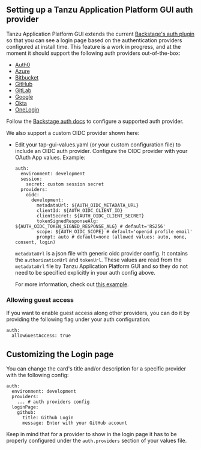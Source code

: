 ## Setting up a Tanzu Application Platform GUI auth provider

Tanzu Application Platform GUI extends the current [Backstage's auth plugin](https://backstage.io/docs/auth/) so that you can see a login page based on the authentication providers configured at install time. This feature is a work in progress, and at the moment it should support the following auth providers out-of-the-box:

- [Auth0](https://backstage.io/docs/auth/auth0/provider)
- [Azure](https://backstage.io/docs/auth/microsoft/provider)
- [Bitbucket](https://backstage.io/docs/auth/bitbucket/provider)
- [GitHub](https://backstage.io/docs/auth/github/provider)
- [GitLab](https://backstage.io/docs/auth/gitlab/provider)
- [Google](https://backstage.io/docs/auth/google/provider)
- [Okta](https://backstage.io/docs/auth/okta/provider)
- [OneLogin](https://backstage.io/docs/auth/onelogin/provider)

Follow the [Backstage auth docs](https://backstage.io/docs/auth/) to configure a supported auth provider.

We also support a custom OIDC provider shown here:

- Edit your tap-gui-values.yaml (or your custom configuration file) to include an OIDC auth provider. Configure the OIDC provider with your OAuth App values. Example:
    ```
    auth:
      environment: development
      session:
        secret: custom session secret
      providers:
        oidc:
          development:
            metadataUrl: ${AUTH_OIDC_METADATA_URL}
            clientId: ${AUTH_OIDC_CLIENT_ID}
            clientSecret: ${AUTH_OIDC_CLIENT_SECRET}
            tokenSignedResponseAlg: ${AUTH_OIDC_TOKEN_SIGNED_RESPONSE_ALG} # default='RS256'
            scope: ${AUTH_OIDC_SCOPE} # default='openid profile email'
            prompt: auto # default=none (allowed values: auto, none, consent, login)
    ```

    `metadataUrl` is a json file with generic oidc provider config. It contains the `authorizationUrl` and `tokenUrl`. These values are read from the `metadataUrl` file by Tanzu Application Platform GUI and so they do not need to be specified explicitly in your auth config above.
    
    For more information, check out [this example](https://github.com/backstage/backstage/blob/e4ab91cf571277c636e3e112cd82069cdd6fca1f/app-config.yaml#L333-L347).

### Allowing guest access

If you want to enable guest access along other providers, you can do it by providing the following flag under your auth configuration:
```
auth:
  allowGuestAccess: true
```

## Customizing the Login page

You can change the card's title and/or description for a specific provider with the following config:

```
auth:
  environment: development
  providers:
    ... # auth providers config
  loginPage:
    github:
      title: Github Login
      message: Enter with your GitHub account
```

Keep in mind that for a provider to show in the login page it has to be properly configured under the `auth.providers` section of your values file.
